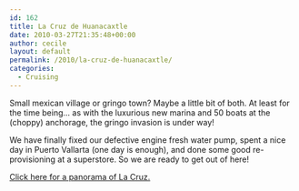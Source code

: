 ```yaml
---
id: 162
title: La Cruz de Huanacaxtle
date: 2010-03-27T21:35:48+00:00
author: cecile
layout: default
permalink: /2010/la-cruz-de-huanacaxtle/
categories:
  - Cruising
---
```

Small mexican village or gringo town? Maybe a little bit of both. At least for
the time being&#8230; as with the luxurious new marina and 50 boats at the
(choppy) anchorage, the gringo invasion is under way!

We have finally fixed our defective engine fresh water pump, spent a nice day in
Puerto Vallarta (one day is enough), and done some good re- provisioning at a
superstore. So we are ready to get out of here!

[Click here for a panorama of La Cruz.](http://gigapan.org/gigapans/45559/)